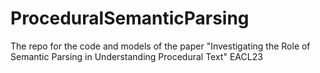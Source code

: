 # ProceduralSemanticParsing
The repo for the code and models of the paper "Investigating the Role of Semantic Parsing in Understanding Procedural Text" EACL23
